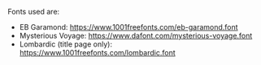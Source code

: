 Fonts used are:
* EB Garamond: https://www.1001freefonts.com/eb-garamond.font
* Mysterious Voyage: https://www.dafont.com/mysterious-voyage.font
* Lombardic (title page only): https://www.1001freefonts.com/lombardic.font
